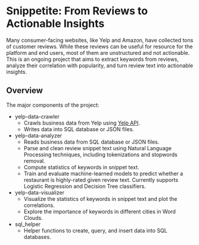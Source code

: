 # Snippetite: From Reviews to Actionable Insights
Many consumer-facing websites, like Yelp and Amazon, have collected tons of customer reviews. While these reviews can be useful for resource for the platform and end users, most of them are unstructured and not actionable. This is an ongoing project that aims to extract keywords from reviews, analyze their correlation with popularity, and turn review text into actionable insights.

## Overview
The major components of the project: 
- yelp-data-crawler
  - Crawls business data from Yelp using [Yelp API](https://www.yelp.com/developers/documentation/v2/overview).
  - Writes data into SQL database or JSON files.
- yelp-data-analyzer
  - Reads business data from SQL database or JSON files.
  - Parse and clean review snippet text using Natural Language Processing techniques, including tokenizations and stopwords removal.
  - Compute statistics of keywords in snippet text.
  - Train and evaluate machine-learned models to predict whether a restaurant is highly-rated given review text. Currently supports Logistic Regression and Decision Tree classifiers.
- yelp-data-visualizer
  - Visualize the statistics of keywords in snippet text and plot the correlations.
  - Explore the importance of keywords in different cities in Word Clouds.
- sql_helper
  - Helper functions to create, query, and insert data into SQL databases.